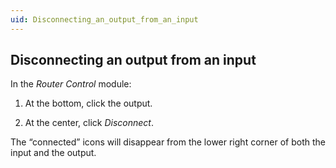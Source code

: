 ```yaml
---
uid: Disconnecting_an_output_from_an_input
---
```


## Disconnecting an output from an input

In the *Router Control* module:

1. At the bottom, click the output.

2. At the center, click *Disconnect*.

The “connected” icons will disappear from the lower right corner of both the input and the output.
